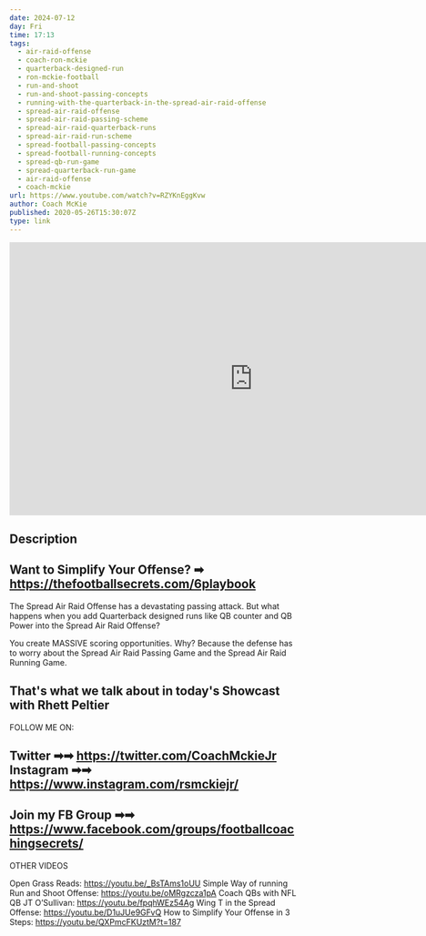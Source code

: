 ```yaml
---
date: 2024-07-12
day: Fri
time: 17:13
tags:
  - air-raid-offense
  - coach-ron-mckie
  - quarterback-designed-run
  - ron-mckie-football
  - run-and-shoot
  - run-and-shoot-passing-concepts
  - running-with-the-quarterback-in-the-spread-air-raid-offense
  - spread-air-raid-offense
  - spread-air-raid-passing-scheme
  - spread-air-raid-quarterback-runs
  - spread-air-raid-run-scheme
  - spread-football-passing-concepts
  - spread-football-running-concepts
  - spread-qb-run-game
  - spread-quarterback-run-game
  - air-raid-offense
  - coach-mckie
url: https://www.youtube.com/watch?v=RZYKnEggKvw
author: Coach McKie
published: 2020-05-26T15:30:07Z
type: link
---
```


<iframe width="854" height="480" src="https://www.youtube.com/embed/RZYKnEggKvw" frameborder="0" allowfullscreen></iframe>

## Description
Want to Simplify Your Offense? ➡ https://thefootballsecrets.com/6playbook
----------------------------------------------------------
The Spread Air Raid Offense has a devastating passing attack. But what happens when you add Quarterback designed runs like QB counter and QB Power into the Spread Air Raid Offense?

You create MASSIVE scoring opportunities. Why? Because the defense has to worry about the Spread Air Raid Passing Game and the Spread Air Raid Running Game.

That's what we talk about in today's Showcast with Rhett Peltier
------------------------------------------------------------------------------------
FOLLOW ME ON:

Twitter ➡➡ https://twitter.com/CoachMckieJr
Instagram ➡➡ https://www.instagram.com/rsmckiejr/
-------------------------------------------------------------------------
Join my FB Group ➡➡ https://www.facebook.com/groups/footballcoachingsecrets/
-------------------------------------------------------------------------------------
OTHER VIDEOS

Open Grass Reads: https://youtu.be/_BsTAms1oUU
Simple Way of running Run and Shoot Offense: https://youtu.be/oMRgzcza1pA
Coach QBs with NFL QB JT O’Sullivan: https://youtu.be/fpqhWEz54Ag
Wing T in the Spread Offense: https://youtu.be/D1uJUe9GFvQ
How to Simplify Your Offense in 3 Steps: https://youtu.be/QXPmcFKUztM?t=187